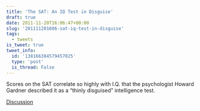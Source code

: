 ```yaml
---
title: 'The SAT: An IQ Test in Disguise'
draft: true
date: 2011-11-20T16:06:47+00:00
slug: '201111201606-sat-iq-test-in-disguise'
tags:
  - tweets
is_tweet: true
tweet_info:
  id: '138166384579457025'
  type: 'post'
  is_thread: False
---
```




Scores on the SAT correlate so highly with I.Q. that the psychologist Howard Gardner described it as a “thinly disguised” intelligence test.

[Discussion](https://x.com/sytelus/status/138166384579457025)

